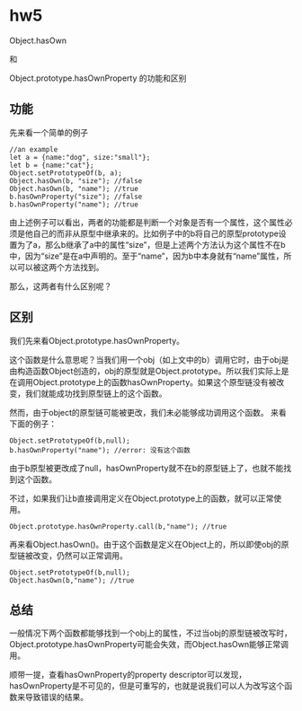 # hw5
Object.hasOwn

和

Object.prototype.hasOwnProperty
的功能和区别
## 功能
先来看一个简单的例子
```
//an example
let a = {name:"dog", size:"small"};
let b = {name:"cat"};
Object.setPrototypeOf(b, a);
Object.hasOwn(b, "size"); //false
Object.hasOwn(b, "name"); //true
b.hasOwnProperty("size"); //false
b.hasOwnProperty("name"); //true
```
由上述例子可以看出，两者的功能都是判断一个对象是否有一个属性，这个属性必须是他自己的而非从原型中继承来的。比如例子中的b将自己的原型prototype设置为了a，那么b继承了a中的属性“size”，但是上述两个方法认为这个属性不在b中，因为“size”是在a中声明的。至于“name”，因为b中本身就有“name”属性，所以可以被这两个方法找到。

那么，这两者有什么区别呢？
## 区别
我们先来看Object.prototype.hasOwnProperty。

这个函数是什么意思呢？当我们用一个obj（如上文中的b）调用它时，由于obj是由构造函数Object创造的，obj的原型就是Object.prototype。所以我们实际上是在调用Object.prototype上的函数hasOwnProperty。如果这个原型链没有被改变，我们就能成功找到原型链上的这个函数。

然而，由于object的原型链可能被更改，我们未必能够成功调用这个函数。
来看下面的例子：
```
Object.setPrototypeOf(b,null);
b.hasOwnProperty("name"); //error: 没有这个函数
```
由于b原型被更改成了null，hasOwnProperty就不在b的原型链上了，也就不能找到这个函数。

不过，如果我们让b直接调用定义在Object.prototype上的函数，就可以正常使用。
```
Object.prototype.hasOwnProperty.call(b,"name"); //true
```

再来看Object.hasOwn()。由于这个函数是定义在Object上的，所以即使obj的原型链被改变，仍然可以正常调用。
```
Object.setPrototypeOf(b,null);
Object.hasOwn(b,"name"); //true
```
## 总结
一般情况下两个函数都能够找到一个obj上的属性，不过当obj的原型链被改写时，Object.prototype.hasOwnProperty可能会失效，而Object.hasOwn能够正常调用。

顺带一提，查看hasOwnProperty的property descriptor可以发现，hasOwnProperty是不可见的，但是可重写的，也就是说我们可以人为改写这个函数来导致错误的结果。

